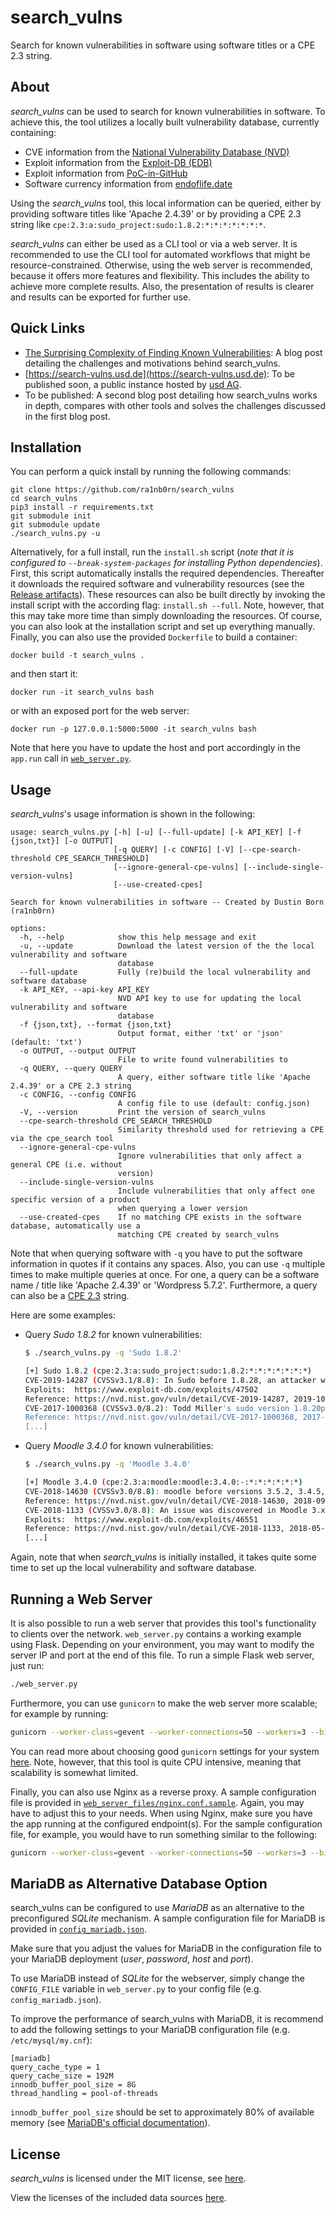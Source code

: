 # search_vulns
Search for known vulnerabilities in software using software titles or a CPE 2.3 string.

## About
*search_vulns* can be used to search for known vulnerabilities in software. To achieve this, the tool utilizes a locally built vulnerability database, currently containing:

* CVE information from the [National Vulnerability Database (NVD)](https://nvd.nist.gov/)
* Exploit information from the [Exploit-DB (EDB)](https://www.exploit-db.com/)
* Exploit information from [PoC-in-GitHub](https://github.com/nomi-sec/PoC-in-GitHub)
* Software currency information from [endoflife.date](https://github.com/endoflife-date/endoflife.date)

Using the *search_vulns* tool, this local information can be queried, either by providing software titles like 'Apache 2.4.39' or by providing a CPE 2.3 string like ``cpe:2.3:a:sudo_project:sudo:1.8.2:*:*:*:*:*:*:*``.

*search_vulns* can either be used as a CLI tool or via a web server. It is recommended to use the CLI tool for automated workflows that might be resource-constrained. Otherwise, using the web server is recommended, because it offers more features and flexibility. This includes the ability to achieve more complete results. Also, the presentation of results is clearer and results can be exported for further use.


## Quick Links
* [The Surprising Complexity of Finding Known Vulnerabilities](https://herolab.usd.de/the-surprising-complexity-of-finding-known-vulnerabilities/): A blog post detailing the challenges and motivations behind search_vulns.
* [https://search-vulns.usd.de](https://search-vulns.usd.de): To be published soon, a public instance hosted by [usd AG](https://github.com/usdAG).
* To be published: A second blog post detailing how search_vulns works in depth, compares with other tools and solves the challenges discussed in the first blog post.


## Installation
You can perform a quick install by running the following commands:
```shell
git clone https://github.com/ra1nb0rn/search_vulns
cd search_vulns
pip3 install -r requirements.txt
git submodule init
git submodule update
./search_vulns.py -u
```

Alternatively, for a full install, run the ``install.sh`` script (*note that it is configured to ``--break-system-packages`` for installing Python dependencies*). First, this script automatically installs the required dependencies. Thereafter it downloads the required software and vulnerability resources (see the [Release artifacts](https://github.com/ra1nb0rn/search_vulns/releases/latest)). These resources can also be built directly by invoking the install script with the according flag: ``install.sh --full``. Note, however, that this may take more time than simply downloading the resources. Of course, you can also look at the installation script and set up everything manually. Finally, you can also use the provided ``Dockerfile`` to build a container:
```
docker build -t search_vulns .
```
and then start it:
```
docker run -it search_vulns bash
```
or with an exposed port for the web server:
```
docker run -p 127.0.0.1:5000:5000 -it search_vulns bash
```
Note that here you have to update the host and port accordingly in the ``app.run`` call in [``web_server.py``](https://github.com/ra1nb0rn/search_vulns/blob/master/web_server.py).


## Usage
*search_vulns*'s usage information is shown in the following:
```
usage: search_vulns.py [-h] [-u] [--full-update] [-k API_KEY] [-f {json,txt}] [-o OUTPUT]
                       [-q QUERY] [-c CONFIG] [-V] [--cpe-search-threshold CPE_SEARCH_THRESHOLD]
                       [--ignore-general-cpe-vulns] [--include-single-version-vulns]
                       [--use-created-cpes]

Search for known vulnerabilities in software -- Created by Dustin Born (ra1nb0rn)

options:
  -h, --help            show this help message and exit
  -u, --update          Download the latest version of the the local vulnerability and software
                        database
  --full-update         Fully (re)build the local vulnerability and software database
  -k API_KEY, --api-key API_KEY
                        NVD API key to use for updating the local vulnerability and software
                        database
  -f {json,txt}, --format {json,txt}
                        Output format, either 'txt' or 'json' (default: 'txt')
  -o OUTPUT, --output OUTPUT
                        File to write found vulnerabilities to
  -q QUERY, --query QUERY
                        A query, either software title like 'Apache 2.4.39' or a CPE 2.3 string
  -c CONFIG, --config CONFIG
                        A config file to use (default: config.json)
  -V, --version         Print the version of search_vulns
  --cpe-search-threshold CPE_SEARCH_THRESHOLD
                        Similarity threshold used for retrieving a CPE via the cpe_search tool
  --ignore-general-cpe-vulns
                        Ignore vulnerabilities that only affect a general CPE (i.e. without
                        version)
  --include-single-version-vulns
                        Include vulnerabilities that only affect one specific version of a product
                        when querying a lower version
  --use-created-cpes    If no matching CPE exists in the software database, automatically use a
                        matching CPE created by search_vulns
```
Note that when querying software with ``-q`` you have to put the software information in quotes if it contains any spaces. Also, you can use ``-q`` multiple times to make multiple queries at once. For one, a query can be a software name / title like 'Apache 2.4.39' or 'Wordpress 5.7.2'. Furthermore, a query can also be a [CPE 2.3](https://csrc.nist.gov/projects/security-content-automation-protocol/specifications/cpe) string.

Here are some examples:
* Query *Sudo 1.8.2* for known vulnerabilities:
  ```bash
  $ ./search_vulns.py -q 'Sudo 1.8.2'

  [+] Sudo 1.8.2 (cpe:2.3:a:sudo_project:sudo:1.8.2:*:*:*:*:*:*:*)
  CVE-2019-14287 (CVSSv3.1/8.8): In Sudo before 1.8.28, an attacker with access to a Runas ALL sudoer account can bypass certain policy blacklists and session PAM modules, and can cause incorrect logging, by invoking sudo with a crafted user ID. For example, this allows bypass of !root configuration, and USER= logging, for a "sudo -u \#$((0xffffffff))" command.
  Exploits:  https://www.exploit-db.com/exploits/47502
  Reference: https://nvd.nist.gov/vuln/detail/CVE-2019-14287, 2019-10-17
  CVE-2017-1000368 (CVSSv3.0/8.2): Todd Miller's sudo version 1.8.20p1 and earlier is vulnerable to an input validation (embedded newlines) in the get_process_ttyname() function resulting in information disclosure and command execution.
  Reference: https://nvd.nist.gov/vuln/detail/CVE-2017-1000368, 2017-06-05
  [...]
  ```
* Query *Moodle 3.4.0* for known vulnerabilities:
  ```bash
  $ ./search_vulns.py -q 'Moodle 3.4.0'

  [+] Moodle 3.4.0 (cpe:2.3:a:moodle:moodle:3.4.0:-:*:*:*:*:*:*)
  CVE-2018-14630 (CVSSv3.0/8.8): moodle before versions 3.5.2, 3.4.5, 3.3.8, 3.1.14 is vulnerable to an XML import of ddwtos could lead to intentional remote code execution. When importing legacy 'drag and drop into text' (ddwtos) type quiz questions, it was possible to inject and execute PHP code from within the imported questions, either intentionally or by importing questions from an untrusted source.
  Reference: https://nvd.nist.gov/vuln/detail/CVE-2018-14630, 2018-09-17
  CVE-2018-1133 (CVSSv3.0/8.8): An issue was discovered in Moodle 3.x. A Teacher creating a Calculated question can intentionally cause remote code execution on the server, aka eval injection.
  Exploits:  https://www.exploit-db.com/exploits/46551
  Reference: https://nvd.nist.gov/vuln/detail/CVE-2018-1133, 2018-05-25
  [...]
  ```
Again, note that when *search_vulns* is initially installed, it takes quite some time to set up the local vulnerability and software database.

## Running a Web Server
It is also possible to run a web server that provides this tool's functionality to clients over the network. ``web_server.py`` contains a working example using Flask. Depending on your environment, you may want to modify the server IP and port at the end of this file. To run a simple Flask web server, just run:
```bash
./web_server.py
```
Furthermore, you can use ``gunicorn`` to make the web server more scalable; for example by running:
```bash
gunicorn --worker-class=gevent --worker-connections=50 --workers=3 --bind '0.0.0.0:8000' wsgi:app
```
You can read more about choosing good ``gunicorn`` settings for your system [here](https://medium.com/building-the-system/gunicorn-3-means-of-concurrency-efbb547674b7). Note, however, that this tool is quite CPU intensive, meaning that scalability is somewhat limited.

Finally, you can also use Nginx as a reverse proxy. A sample configuration file is provided in [``web_server_files/nginx.conf.sample``](https://github.com/ra1nb0rn/search_vulns/blob/master/web_server_files/nginx.conf.sample). Again, you may have to adjust this to your needs. When using Nginx, make sure you have the app running at the configured endpoint(s). For the sample configuration file, for example, you would have to run something similar to the following:
```bash
gunicorn --worker-class=gevent --worker-connections=50 --workers=3 --bind 'unix:/tmp/gunicorn.sock' wsgi:app
```

## MariaDB as Alternative Database Option
search_vulns can be configured to use *MariaDB* as an alternative to the preconfigured *SQLite* mechanism. A sample configuration file for MariaDB is provided in [``config_mariadb.json``](https://github.com/ra1nb0rn/search_vulns/blob/master/config_mariadb.json).

Make sure that you adjust the values for MariaDB in the configuration file to your MariaDB deployment (*user*, *password*, *host* and *port*).

To use MariaDB instead of *SQLite* for the webserver, simply change the ``CONFIG_FILE`` variable in ``web_server.py`` to your config file (e.g. ``config_mariadb.json``).

To improve the performance of search_vulns with MariaDB, it is recommend to add the following settings to your MariaDB configuration file (e.g. ``/etc/mysql/my.cnf``):
```
[mariadb]
query_cache_type = 1
query_cache_size = 192M
innodb_buffer_pool_size = 8G
thread_handling = pool-of-threads
```
``innodb_buffer_pool_size`` should be set to approximately 80% of available memory (see [MariaDB's official documentation](https://mariadb.com/kb/en/innodb-system-variables/#innodb_buffer_pool_size)).

## License
*search_vulns* is licensed under the MIT license, see [here](https://github.com/ra1nb0rn/search_vulns/blob/master/LICENSE).

View the licenses of the included data sources [here](https://github.com/ra1nb0rn/search_vulns/blob/master/resources/license_infos.md).
